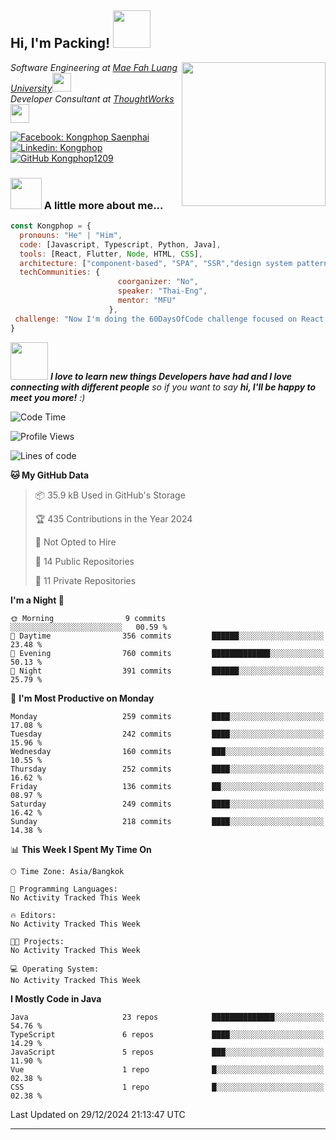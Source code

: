 <h2> Hi, I'm Packing! <img src="https://media.giphy.com/media/mGcNjsfWAjY5AEZNw6/giphy.gif" width="60"></h2>
<img align='right' src="https://media.giphy.com/media/ieyl9zmCjO4b4t6qoY/giphy.gif" width="230">
<p><em>Software Engineering at <a href="http://www.unb.br">Mae Fah Luang University</a><img src="https://media.giphy.com/media/fYSnHlufseco8Fh93Z/giphy.gif" width="30"></br>Developer Consultant at <a href="https://www.thoughtworks.com">ThoughtWorks</a><img src="https://media.giphy.com/media/WUlplcMpOCEmTGBtBW/giphy.gif" width="30"> 
</em></p>

[![Facebook: Kongphop Saenphai](https://img.shields.io/badge/-Kongphop%20Saenphai-1877F2?style=flat-square&logo=facebook&logoColor=white&link=https://www.facebook.com/profile.php?id=100009078336515)](https://www.facebook.com/profile.php?id=100009078336515)
[![Linkedin: Kongphop](https://img.shields.io/badge/-Kongphop-blue?style=flat-square&logo=Linkedin&logoColor=white&link=https://www.linkedin.com/in/kongphop-saenphai-34a557288/)](https://www.linkedin.com/in/kongphop-saenphai-34a557288/)
[![GitHub Kongphop1209](https://img.shields.io/github/followers/Kongphop1209?label=follow&style=social)](https://github.com/kongphop1209)


### <img src="https://media.giphy.com/media/VgCDAzcKvsR6OM0uWg/giphy.gif" width="50"> A little more about me...  

```javascript
const Kongphop = {
  pronouns: "He" | "Him",
  code: [Javascript, Typescript, Python, Java],
  tools: [React, Flutter, Node, HTML, CSS],
  architecture: ["component-based", "SPA", "SSR","design system pattern"],
  techCommunities: {
                        coorganizer: "No",
                        speaker: "Thai-Eng",
                        mentor: "MFU"
                      },
 challenge: "Now I'm doing the 60DaysOfCode challenge focused on React and Mobile App"
}
```

<img src="https://media.giphy.com/media/LnQjpWaON8nhr21vNW/giphy.gif" width="60"> <em><b>I love to learn new things Developers have had and I love connecting with different people</b> so if you want to say <b>hi, I'll be happy to meet you more!</b> :)</em>

<!--START_SECTION:waka-->
![Code Time](http://img.shields.io/badge/Code%20Time-55%20hrs%2015%20mins-blue)

![Profile Views](http://img.shields.io/badge/Profile%20Views-0-blue)

![Lines of code](https://img.shields.io/badge/From%20Hello%20World%20I%27ve%20Written-6.9%20million%20lines%20of%20code-blue)

**🐱 My GitHub Data** 

> 📦 35.9 kB Used in GitHub's Storage 
 > 
> 🏆 435 Contributions in the Year 2024
 > 
> 🚫 Not Opted to Hire
 > 
> 📜 14 Public Repositories 
 > 
> 🔑 11 Private Repositories 
 > 
**I'm a Night 🦉** 

```text
🌞 Morning                9 commits           ░░░░░░░░░░░░░░░░░░░░░░░░░   00.59 % 
🌆 Daytime                356 commits         ██████░░░░░░░░░░░░░░░░░░░   23.48 % 
🌃 Evening                760 commits         █████████████░░░░░░░░░░░░   50.13 % 
🌙 Night                  391 commits         ██████░░░░░░░░░░░░░░░░░░░   25.79 % 
```
📅 **I'm Most Productive on Monday** 

```text
Monday                   259 commits         ████░░░░░░░░░░░░░░░░░░░░░   17.08 % 
Tuesday                  242 commits         ████░░░░░░░░░░░░░░░░░░░░░   15.96 % 
Wednesday                160 commits         ███░░░░░░░░░░░░░░░░░░░░░░   10.55 % 
Thursday                 252 commits         ████░░░░░░░░░░░░░░░░░░░░░   16.62 % 
Friday                   136 commits         ██░░░░░░░░░░░░░░░░░░░░░░░   08.97 % 
Saturday                 249 commits         ████░░░░░░░░░░░░░░░░░░░░░   16.42 % 
Sunday                   218 commits         ████░░░░░░░░░░░░░░░░░░░░░   14.38 % 
```


📊 **This Week I Spent My Time On** 

```text
🕑︎ Time Zone: Asia/Bangkok

💬 Programming Languages: 
No Activity Tracked This Week

🔥 Editors: 
No Activity Tracked This Week

🐱‍💻 Projects: 
No Activity Tracked This Week

💻 Operating System: 
No Activity Tracked This Week
```

**I Mostly Code in Java** 

```text
Java                     23 repos            ██████████████░░░░░░░░░░░   54.76 % 
TypeScript               6 repos             ████░░░░░░░░░░░░░░░░░░░░░   14.29 % 
JavaScript               5 repos             ███░░░░░░░░░░░░░░░░░░░░░░   11.90 % 
Vue                      1 repo              █░░░░░░░░░░░░░░░░░░░░░░░░   02.38 % 
CSS                      1 repo              █░░░░░░░░░░░░░░░░░░░░░░░░   02.38 % 
```




 Last Updated on 29/12/2024 21:13:47 UTC
<!--END_SECTION:waka-->


---


